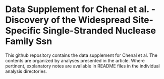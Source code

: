 # Data Supplement for Chenal et al. - Discovery of the Widespread Site-Specific Single-Stranded Nuclease Family Ssn 

This github repository contains the data supplement for Chenal et al. The contents are organized by analyses presented in the article. Where pertinent, explanatory notes are available in README files in the individual analysis directories.
